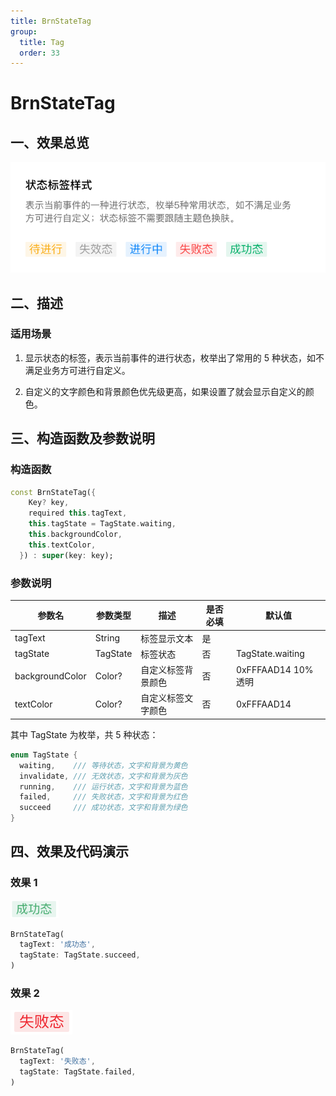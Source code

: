 ```yaml
---
title: BrnStateTag
group:
  title: Tag
  order: 33
---
```


# BrnStateTag

## 一、效果总览

![](./img/BrnStateTagIntro.png)

## 二、描述

### 适用场景

1. 显示状态的标签，表示当前事件的进行状态，枚举出了常用的 5 种状态，如不满足业务方可进行自定义。

2. 自定义的文字颜色和背景颜色优先级更高，如果设置了就会显示自定义的颜色。

## 三、构造函数及参数说明

### 构造函数

```dart
const BrnStateTag({
    Key? key,
    required this.tagText,
    this.tagState = TagState.waiting,
    this.backgroundColor,
    this.textColor,
  }) : super(key: key);
```

### 参数说明

| **参数名**      | **参数类型** | **描述**           | **是否必填** | **默认值**         |
| --------------- | ------------ | ------------------ | ------------ | ------------------ |
| tagText         | String       | 标签显示文本       | 是           |                    |
| tagState        | TagState     | 标签状态           | 否           | TagState.waiting   |
| backgroundColor | Color?       | 自定义标签背景颜色 | 否           | 0xFFFAAD14 10%透明 |
| textColor       | Color?       | 自定义标签文字颜色 | 否           | 0xFFFAAD14         |

其中 TagState 为枚举，共 5 种状态：

```dart
enum TagState {
  waiting,    /// 等待状态，文字和背景为黄色
  invalidate, /// 无效状态，文字和背景为灰色
  running,    /// 运行状态，文字和背景为蓝色
  failed,     /// 失败状态，文字和背景为红色
  succeed     /// 成功状态，文字和背景为绿色
}
```

## 四、效果及代码演示

### 效果 1

<img src="./img/BrnStateTagSucceed.png" style="zoom: 40%;" />

```dart
BrnStateTag(
  tagText: '成功态',
  tagState: TagState.succeed,
)
```

### 效果 2

![](./img/BrnStateTagFailure.png)

```dart
BrnStateTag(
  tagText: '失败态',
  tagState: TagState.failed,
)
```
